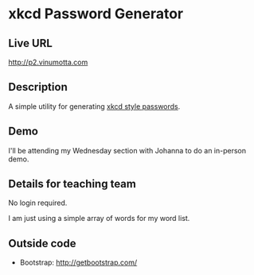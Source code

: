 # xkcd Password Generator

## Live URL
<http://p2.vinumotta.com>

## Description
A simple utility for generating [xkcd style passwords](http://xkcd.com/936/).

## Demo
I'll be attending my Wednesday section with Johanna to do an in-person demo.

## Details for teaching team
No login required.

I am just using a simple array of words for my word list.

## Outside code
* Bootstrap: http://getbootstrap.com/
